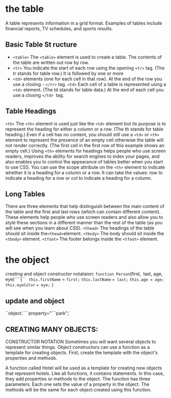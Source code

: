 # the table 
A table represents information in a grid format.
Examples of tables include financial reports, TV
schedules, and sports results.
## Basic Table St ructure

- `<table>`
The `<table>` element is used
to create a table. The contents
of the table are written out row
by row.
- `<tr>`
You indicate the start of each
row using the opening `<tr>` tag.
(The tr stands for table row.)
It is followed by one or more
- `<td>` elements (one for each cell
in that row).
At the end of the row you use a
closing -
 `</tr>` tag.
`<td>`
Each cell of a table is
represented using a `<td>`
element. (The td stands for
table data.)
At the end of each cell you use a
closing `</td> `tag.
## Table Headings
`<th>`
The `<th>` element is used just
like the `<td>` element but its
purpose is to represent the
heading for either a column or
a row. (The th stands for table
heading.)
Even if a cell has no content,
you should still use a `<td>` or
`<th>` element to represent
the presence of an empty cell
otherwise the table will not
render correctly. (The first cell
in the first row of this example
shows an empty cell.)
Using `<th>` elements for
headings helps people who
use screen readers, improves
the ability for search engines
to index your pages, and also
enables you to control the
appearance of tables better
when you start to use CSS.
You can use the scope attribute
on the `<th>` element to indicate
whether it is a heading for a
column or a row. It can take the
values: row to indicate a heading
for a row or col to indicate a
heading for a column.
## Long Tables
There are three elements that
help distinguish between the
main content of the table and
the first and last rows (which can
contain different content).
These elements help people
who use screen readers and also
allow you to style these sections
in a different manner than the
rest of the table (as you will see
when you learn about CSS).
`<thead>`
The headings of the table should
sit inside the` <thead> `element.
`<tbody>`
The body should sit inside the
`<tbody>` element.
`<tfoot>`
The footer belongs inside the
`<tfoot>` element.
# the object
creating and object constructor notataion:
``function Person``(first,`` ``last, age, eye)````{``
 ` this.firstName` = `first;`
  `this.lastName` `= last;`
 `this.age = age;`
 ` this.eyeColor` `= eye;`
`}`
## update and object 
``object.````property="```park";`
## CREATING MANY OBJECTS:
CONSTRUCTOR NOTATION
Sometimes you will want several objects to represent similar things.
Object constructors can use a function as a template for creating objects.
First, create the template with the object's properties and methods.

A function called Hotel will be used as a template
for creating new objects that represent hotels. Like
all functions, it contains statements. In this case,
they add properties or methods to the object.
The function has three parameters. Each one sets
the value of a property in the object. The methods
will be the same for each object created using this
function.
